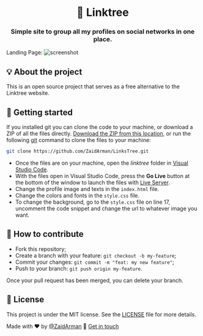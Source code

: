 <h1 align="center">🌲 Linktree</h1>
<h3 align="center">Simple site to group all my profiles on social networks in one place.</h3>




Landing Page:
![screenshot](\LinksTree\img.jpg)



## 💡 About the project

This is an open source project that serves as a free alternative to the Linktree website.

## 🚀 Getting started

If you installed git you can clone the code to your machine, or download a ZIP of all the files directly.
[Download the ZIP from this location](https://github.com/ZaidArman/LinksTree), or run the following [git](https://git-scm.com/downloads) command to clone the files to your machine:
```bash
git clone https://github.com/ZaidArman/LinksTree.git
```
- Once the files are on your machine, open the _linktree_ folder in [Visual Studio Code](https://code.visualstudio.com/).
- With the files open in Visual Studio Code, press the **Go Live** button at the bottom of the window to launch the files with [Live Server](https://marketplace.visualstudio.com/items?itemName=ritwickdey.LiveServer).
- Change the profile image and texts in the `index.html` file.
- Change the colors and fonts in the `style.css` file.
- To change the background, go to the `style.css` file on line 17, uncomment the code snippet and change the url to whatever image you want.

## 🤔 How to contribute

- Fork this repository;
- Create a branch with your feature: `git checkout -b my-feature`;
- Commit your changes: `git commit -m "feat: my new feature"`;
- Push to your branch: `git push origin my-feature`.

Once your pull request has been merged, you can delete your branch.

## 📝 License

This project is under the MIT license. See the [LICENSE](LICENSE.md) file for more details.



Made with ❤️ by [@ZaidArman](https://github.com/ZaidArman) :wave: [Get in touch](https://www.linkedin.com/in/zaid-ullah07/)
